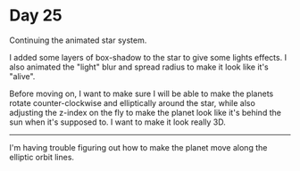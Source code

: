 # Day 25

Continuing the animated star system.

I added some layers of box-shadow to the star to give some lights effects. I also animated the "light" blur and spread radius to make it look like it's "alive".

Before moving on, I want to make sure I will be able to make the planets rotate counter-clockwise and elliptically around the star, while also adjusting the z-index on the fly to make the planet look like it's behind the sun when it's supposed to. I want to make it look really 3D.

---

I'm having trouble figuring out how to make the planet move along the elliptic orbit lines.
